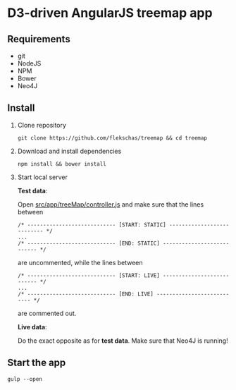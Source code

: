 # D3-driven AngularJS treemap app

## Requirements

- git
- NodeJS
- NPM
- Bower
- Neo4J

## Install

1. Clone repository

   ```
   git clone https://github.com/flekschas/treemap && cd treemap
   ```

2. Download and install dependencies

   ```
   npm install && bower install
   ```

3. Start local server

    **Test data**:

    Open [src/app/treeMap/controller.js](src/app/treeMap/controller.js) and make sure that the lines between

    ```
    /* ---------------------------- [START: STATIC] --------------------------- */
    ...
    /* ---------------------------- [END: STATIC] --------------------------- */
    ```
    
    are uncommented, while the lines between

    ```
    /* ---------------------------- [START: LIVE] --------------------------- */
    ...
    /* ---------------------------- [END: LIVE] --------------------------- */
    ```
    
    are commented out.

    **Live data**:

    Do the exact opposite as for **test data**. Make sure that Neo4J is running!


## Start the app

```
gulp --open
```
